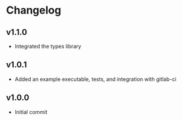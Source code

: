 # Changelog

## v1.1.0
- Integrated the types library

## v1.0.1

- Added an example executable, tests, and integration with gitlab-ci

## v1.0.0

- Initial commit
